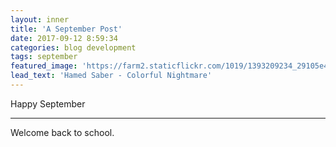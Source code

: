 ```yaml
---
layout: inner
title: 'A September Post'
date: 2017-09-12 8:59:34
categories: blog development
tags: september
featured_image: 'https://farm2.staticflickr.com/1019/1393209234_29105e4ea0_b_d.jpg'
lead_text: 'Hamed Saber - Colorful Nightmare'
---
```


Happy September
****

Welcome back to school.
